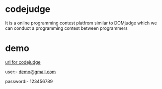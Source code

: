 # codejudge
It is a online programming contest platfrom similar to DOMjudge which we can conduct a programming contest between programmers

# demo
[url for codejudge](http://52.74.46.56)

user:- demo@gmail.com

password:- 123456789
